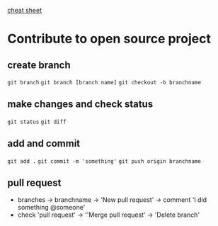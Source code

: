 
[cheat sheet](https://education.github.com/git-cheat-sheet-education.pdf)

# Contribute to open source project

## create branch
`git branch`
`git branch [branch name]`
`git checkout -b branchname`

## make changes and check status
`git status`
`git diff`

## add and commit
`git add .`
`git commit -m 'something'`
`git push origin branchname`

## pull request
 - branches -> branchname -> 'New pull request' -> comment 'I did something @someone'
 - check 'pull request' -> ''Merge pull request' -> 'Delete branch'



